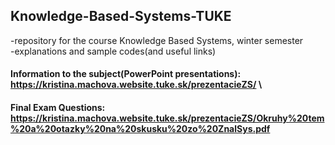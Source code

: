 ## Knowledge-Based-Systems-TUKE
-repository for the course Knowledge Based Systems, winter semester\
-explanations and sample codes(and useful links)
#### Information to the subject(PowerPoint presentations): https://kristina.machova.website.tuke.sk/prezentacieZS/    \
#### Final Exam Questions: https://kristina.machova.website.tuke.sk/prezentacieZS/Okruhy%20tem%20a%20otazky%20na%20skusku%20zo%20ZnalSys.pdf
